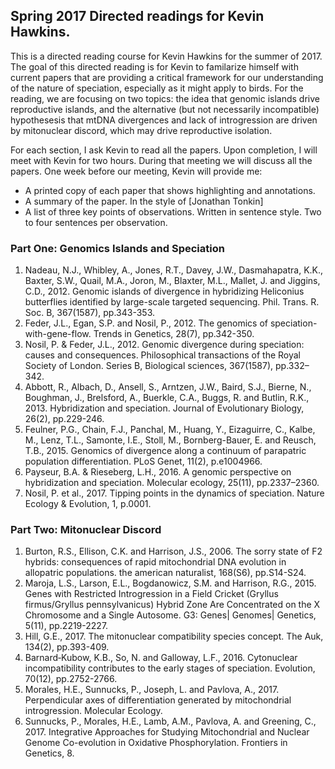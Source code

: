 ## Spring 2017 Directed readings for Kevin Hawkins.

This is a  directed reading course for Kevin Hawkins for the summer of 2017. The goal of this directed reading is for Kevin to familarize himself with current papers that are providing a critical framework for our understanding of the nature of speciation, especially as it might apply to birds.  For the reading, we are focusing on two topics: the idea that genomic islands drive reproductive islands, and the alternative (but not necessarily incompatible) hypothesesis that mtDNA divergences and lack of introgression are driven by mitonuclear discord, which may drive reproductive isolation.

For each section, I ask Kevin to read all the papers. Upon completion, I will meet with Kevin for two hours. During that meeting we will discuss all the papers. One week before our meeting, Kevin will provide me:
- A printed copy of each paper that shows highlighting and annotations.
- A summary of the paper.  In the style of [Jonathan Tonkin]
- A list of three key points of observations. Written in sentence style. Two to four sentences per observation.

### Part One:  Genomics Islands and Speciation
1. Nadeau, N.J., Whibley, A., Jones, R.T., Davey, J.W., Dasmahapatra, K.K., Baxter, S.W., Quail, M.A., Joron, M., Blaxter, M.L., Mallet, J. and Jiggins, C.D., 2012. Genomic islands of divergence in hybridizing Heliconius butterflies identified by large-scale targeted sequencing. Phil. Trans. R. Soc. B, 367(1587), pp.343-353.
2. Feder, J.L., Egan, S.P. and Nosil, P., 2012. The genomics of speciation-with-gene-flow. Trends in Genetics, 28(7), pp.342-350.
3. Nosil, P. & Feder, J.L., 2012. Genomic divergence during speciation: causes and consequences. Philosophical transactions of the Royal Society of London. Series B, Biological sciences, 367(1587), pp.332–342.
4. Abbott, R., Albach, D., Ansell, S., Arntzen, J.W., Baird, S.J., Bierne, N., Boughman, J., Brelsford, A., Buerkle, C.A., Buggs, R. and Butlin, R.K., 2013. Hybridization and speciation. Journal of Evolutionary Biology, 26(2), pp.229-246.
5.  Feulner, P.G., Chain, F.J., Panchal, M., Huang, Y., Eizaguirre, C., Kalbe, M., Lenz, T.L., Samonte, I.E., Stoll, M., Bornberg-Bauer, E. and Reusch, T.B., 2015. Genomics of divergence along a continuum of parapatric population differentiation. PLoS Genet, 11(2), p.e1004966.
6.  Payseur, B.A. & Rieseberg, L.H., 2016. A genomic perspective on hybridization and speciation. Molecular ecology, 25(11), pp.2337–2360.
7.  Nosil, P. et al., 2017. Tipping points in the dynamics of speciation. Nature Ecology & Evolution, 1, p.0001.

### Part Two: Mitonuclear Discord
1. Burton, R.S., Ellison, C.K. and Harrison, J.S., 2006. The sorry state of F2 hybrids: consequences of rapid mitochondrial DNA evolution in allopatric populations. the american naturalist, 168(S6), pp.S14-S24.
2. Maroja, L.S., Larson, E.L., Bogdanowicz, S.M. and Harrison, R.G., 2015. Genes with Restricted Introgression in a Field Cricket (Gryllus firmus/Gryllus pennsylvanicus) Hybrid Zone Are Concentrated on the X Chromosome and a Single Autosome. G3: Genes| Genomes| Genetics, 5(11), pp.2219-2227.
3. Hill, G.E., 2017. The mitonuclear compatibility species concept. The Auk, 134(2), pp.393-409.	
4. Barnard‐Kubow, K.B., So, N. and Galloway, L.F., 2016. Cytonuclear incompatibility contributes to the early stages of speciation. Evolution, 70(12), pp.2752-2766.
5. Morales, H.E., Sunnucks, P., Joseph, L. and Pavlova, A., 2017. Perpendicular axes of differentiation generated by mitochondrial introgression. Molecular Ecology.
6. Sunnucks, P., Morales, H.E., Lamb, A.M., Pavlova, A. and Greening, C., 2017. Integrative Approaches for Studying Mitochondrial and Nuclear Genome Co-evolution in Oxidative Phosphorylation. Frontiers in Genetics, 8.
